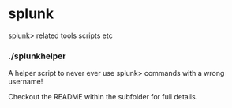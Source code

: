 # splunk
splunk> related tools scripts etc

### ./splunkhelper

A helper script to never ever use splunk> commands with a wrong username!

Checkout the README within the subfolder for full details.
